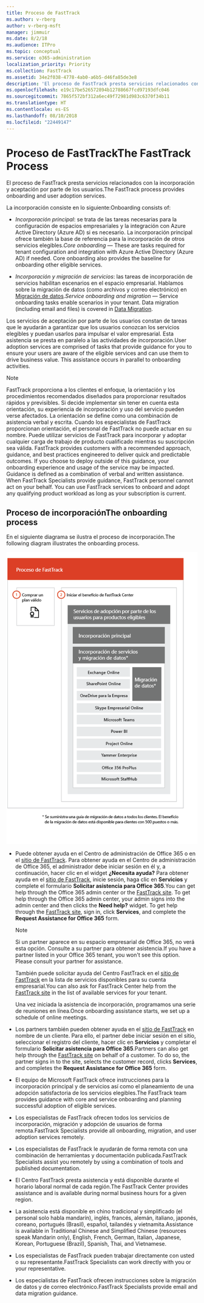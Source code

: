 ```yaml
---
title: Proceso de FastTrack
ms.author: v-rberg
author: v-rberg-msft
manager: jimmuir
ms.date: 8/2/18
ms.audience: ITPro
ms.topic: conceptual
ms.service: o365-administration
localization_priority: Priority
ms.collection: FastTrack
ms.assetid: 34e2f038-4778-4ab0-a6b5-d46fa85de3e8
description: 'El proceso de FastTrack presta servicios relacionados con la incorporación y aceptación por parte de los usuarios. '
ms.openlocfilehash: e19c17be526572894b12788667fcd97193dfc046
ms.sourcegitcommit: 7865f572bf312a6ec49f72981d983c6370f34b11
ms.translationtype: HT
ms.contentlocale: es-ES
ms.lasthandoff: 08/10/2018
ms.locfileid: "22449147"
---
```

# <a name="the-fasttrack-process"></a><span data-ttu-id="e3a56-103">Proceso de FastTrack</span><span class="sxs-lookup"><span data-stu-id="e3a56-103">The FastTrack Process</span></span>

<span data-ttu-id="e3a56-104">El proceso de FastTrack presta servicios relacionados con la incorporación y aceptación por parte de los usuarios.</span><span class="sxs-lookup"><span data-stu-id="e3a56-104">The FastTrack process provides onboarding and user adoption services.</span></span> 
  
<span data-ttu-id="e3a56-105">La incorporación consiste en lo siguiente:</span><span class="sxs-lookup"><span data-stu-id="e3a56-105">Onboarding consists of:</span></span>
  
- <span data-ttu-id="e3a56-p101">*Incorporación principal*: se trata de las tareas necesarias para la configuración de espacios empresariales y la integración con Azure Active Directory (Azure AD) si es necesario. La incorporación principal ofrece también la base de referencia para la incorporación de otros servicios elegibles.</span><span class="sxs-lookup"><span data-stu-id="e3a56-p101">*Core onboarding* — These are tasks required for tenant configuration and integration with Azure Active Directory (Azure AD) if needed. Core onboarding also provides the baseline for onboarding other eligible services.</span></span> 
    
- <span data-ttu-id="e3a56-p102">*Incorporación y migración de servicios*: las tareas de incorporación de servicios habilitan escenarios en el espacio empresarial. Hablamos sobre la migración de datos (como archivos y correo electrónico) en [Migración de datos](data-migration.md).</span><span class="sxs-lookup"><span data-stu-id="e3a56-p102">*Service onboarding and migration* — Service onboarding tasks enable scenarios in your tenant. Data migration (including email and files) is covered in [Data Migration](data-migration.md).</span></span> 
    
<span data-ttu-id="e3a56-p103">Los servicios de aceptación por parte de los usuarios constan de tareas que le ayudarán a garantizar que los usuarios conozcan los servicios elegibles y puedan usarlos para impulsar el valor empresarial. Esta asistencia se presta en paralelo a las actividades de incorporación.</span><span class="sxs-lookup"><span data-stu-id="e3a56-p103">User adoption services are comprised of tasks that provide guidance for you to ensure your users are aware of the eligible services and can use them to drive business value. This assistance occurs in parallel to onboarding activities.</span></span>
  
> [!NOTE]
> <span data-ttu-id="e3a56-p104">FastTrack proporciona a los clientes el enfoque, la orientación y los procedimientos recomendados diseñados para proporcionar resultados rápidos y previsibles. Si decide implementar sin tener en cuenta esta orientación, su experiencia de incorporación y uso del servicio pueden verse afectados. La orientación se define como una combinación de asistencia verbal y escrita. Cuando los especialistas de FastTrack proporcionan orientación, el personal de FastTrack no puede actuar en su nombre. Puede utilizar servicios de FastTrack para incorporar y adoptar cualquier carga de trabajo de producto cualificado mientras su suscripción sea válida. </span><span class="sxs-lookup"><span data-stu-id="e3a56-p104">FastTrack provides customers with a recommended approach, guidance, and best practices engineered to deliver quick and predictable outcomes. If you choose to deploy outside of this guidance, your onboarding experience and usage of the service may be impacted. Guidance is defined as a combination of verbal and written assistance. When FastTrack Specialists provide guidance, FastTrack personnel cannot act on your behalf. You can use FastTrack services to onboard and adopt any qualifying product workload as long as your subscription is current.</span></span> 
  
## <a name="the-onboarding-process"></a><span data-ttu-id="e3a56-117">Proceso de incorporación</span><span class="sxs-lookup"><span data-stu-id="e3a56-117">The onboarding process</span></span>

<span data-ttu-id="e3a56-118">En el siguiente diagrama se ilustra el proceso de incorporación.</span><span class="sxs-lookup"><span data-stu-id="e3a56-118">The following diagram illustrates the onboarding process.</span></span>
  
![Escala de tiempo para el uso de la ventaja de incorporación](media/O365-Onboarding-Timeline.png)
  
- <span data-ttu-id="e3a56-p105">Puede obtener ayuda en el Centro de administración de Office 365 o en el [sitio de FastTrack](https://go.microsoft.com/fwlink/?linkid=780698). Para obtener ayuda en el Centro de administración de Office 365, el administrador debe iniciar sesión en él y, a continuación, hacer clic en el widget **¿Necesita ayuda?** Para obtener ayuda en el [sitio de FastTrack](https://go.microsoft.com/fwlink/?linkid=780698), inicie sesión, haga clic en **Servicios** y complete el formulario **Solicitar asistencia para Office 365**.</span><span class="sxs-lookup"><span data-stu-id="e3a56-p105">You can get help through the Office 365 admin center or the [FastTrack site](https://go.microsoft.com/fwlink/?linkid=780698). To get help through the Office 365 admin center, your admin signs into the admin center and then clicks the **Need help?** widget. To get help through the [FastTrack site](https://go.microsoft.com/fwlink/?linkid=780698), sign in, click **Services**, and complete the **Request Assistance for Office 365** form.</span></span> 
    
    > [!NOTE]
    >  <span data-ttu-id="e3a56-p106">Si un partner aparece en su espacio empresarial de Office 365, no verá esta opción. Consulte a su partner para obtener asistencia.</span><span class="sxs-lookup"><span data-stu-id="e3a56-p106">If you have a partner listed in your Office 365 tenant, you won't see this option. Please consult your partner for assistance.</span></span> 
  
    <span data-ttu-id="e3a56-125">También puede solicitar ayuda del Centro FastTrack en el [sitio de FastTrack](https://go.microsoft.com/fwlink/?linkid=780698) en la lista de servicios disponibles para su cuenta empresarial.</span><span class="sxs-lookup"><span data-stu-id="e3a56-125">You can also ask for FastTrack Center help from the [FastTrack site](https://go.microsoft.com/fwlink/?linkid=780698) in the list of available services for your tenant.</span></span> 
    
    <span data-ttu-id="e3a56-126">Una vez iniciada la asistencia de incorporación, programamos una serie de reuniones en línea.</span><span class="sxs-lookup"><span data-stu-id="e3a56-126">Once onboarding assistance starts, we set up a schedule of online meetings.</span></span>
    
- <span data-ttu-id="e3a56-p107">Los partners también pueden obtener ayuda en el [sitio de FastTrack](https://go.microsoft.com/fwlink/?linkid=780698) en nombre de un cliente. Para ello, el partner debe iniciar sesión en el sitio, seleccionar el registro del cliente, hacer clic en **Servicios** y completar el formulario **Solicitar asistencia para Office 365**.</span><span class="sxs-lookup"><span data-stu-id="e3a56-p107">Partners can also get help through the [FastTrack site](https://go.microsoft.com/fwlink/?linkid=780698) on behalf of a customer. To do so, the partner signs in to the site, selects the customer record, clicks **Services**, and completes the **Request Assistance for Office 365** form.</span></span> 
    
- <span data-ttu-id="e3a56-129">El equipo de Microsoft FastTrack ofrece instrucciones para la incorporación principal y de servicios así como el planeamiento de una adopción satisfactoria de los servicios elegibles.</span><span class="sxs-lookup"><span data-stu-id="e3a56-129">The FastTrack team provides guidance with core and service onboarding and planning successful adoption of eligible services.</span></span>
    
- <span data-ttu-id="e3a56-130">Los especialistas de FastTrack ofrecen todos los servicios de incorporación, migración y adopción de usuarios de forma remota.</span><span class="sxs-lookup"><span data-stu-id="e3a56-130">FastTrack Specialists provide all onboarding, migration, and user adoption services remotely.</span></span>
    
- <span data-ttu-id="e3a56-131">Los especialistas de FastTrack le ayudarán de forma remota con una combinación de herramientas y documentación publicada.</span><span class="sxs-lookup"><span data-stu-id="e3a56-131">FastTrack Specialists assist you remotely by using a combination of tools and published documentation.</span></span>
    
- <span data-ttu-id="e3a56-132">El Centro FastTrack presta asistencia y está disponible durante el horario laboral normal de cada región.</span><span class="sxs-lookup"><span data-stu-id="e3a56-132">The FastTrack Center provides assistance and is available during normal business hours for a given region.</span></span>
    
- <span data-ttu-id="e3a56-133">La asistencia está disponible en chino tradicional y simplificado (el personal solo habla mandarín), inglés, francés, alemán, italiano, japonés, coreano, portugués (Brasil), español, tailandés y vietnamita.</span><span class="sxs-lookup"><span data-stu-id="e3a56-133">Assistance is available in Traditional Chinese and Simplified Chinese (resources speak Mandarin only), English, French, German, Italian, Japanese, Korean, Portuguese (Brazil), Spanish, Thai, and Vietnamese.</span></span>
    
-  <span data-ttu-id="e3a56-134"> Los especialistas de FastTrack pueden trabajar directamente con usted o su representante.</span><span class="sxs-lookup"><span data-stu-id="e3a56-134">FastTrack Specialists can work directly with you or your representative.</span></span> 
    
- <span data-ttu-id="e3a56-135">Los especialistas de FastTrack ofrecen instrucciones sobre la migración de datos y de correo electrónico.</span><span class="sxs-lookup"><span data-stu-id="e3a56-135">FastTrack Specialists provide email and data migration guidance.</span></span>
    

  

